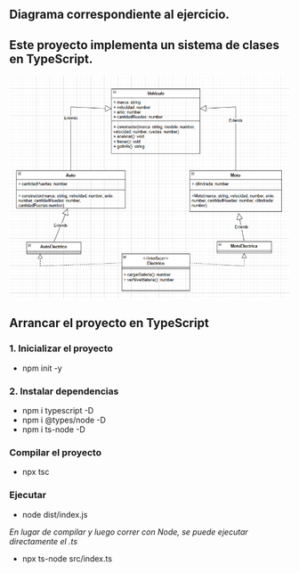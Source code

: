 ## Diagrama correspondiente al ejercicio.
## Este proyecto implementa un sistema de clases en TypeScript.
![alt text](image.png)


## Arrancar el proyecto en TypeScript

### 1. Inicializar el proyecto

- npm init -y

### 2. Instalar dependencias 

- npm i typescript -D
- npm i @types/node -D
- npm i ts-node -D

### Compilar el proyecto

- npx tsc

### Ejecutar

- node dist/index.js

*En lugar de compilar y luego correr con Node, se puede ejecutar directamente el .ts*

- npx ts-node src/index.ts


